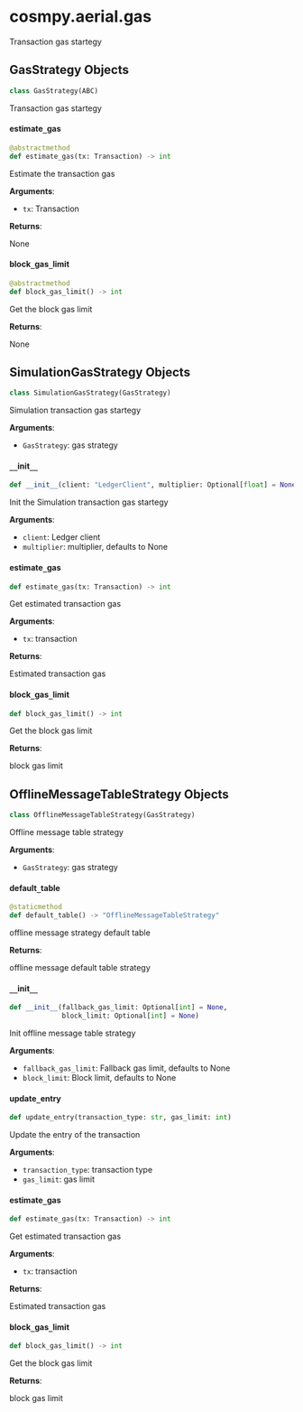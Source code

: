 <a id="cosmpy.aerial.gas"></a>

# cosmpy.aerial.gas

Transaction gas startegy

<a id="cosmpy.aerial.gas.GasStrategy"></a>

## GasStrategy Objects

```python
class GasStrategy(ABC)
```

Transaction gas startegy

<a id="cosmpy.aerial.gas.GasStrategy.estimate_gas"></a>

#### estimate`_`gas

```python
@abstractmethod
def estimate_gas(tx: Transaction) -> int
```

Estimate the transaction gas

**Arguments**:

- `tx`: Transaction

**Returns**:

None

<a id="cosmpy.aerial.gas.GasStrategy.block_gas_limit"></a>

#### block`_`gas`_`limit

```python
@abstractmethod
def block_gas_limit() -> int
```

Get the block gas limit

**Returns**:

None

<a id="cosmpy.aerial.gas.SimulationGasStrategy"></a>

## SimulationGasStrategy Objects

```python
class SimulationGasStrategy(GasStrategy)
```

Simulation transaction gas startegy

**Arguments**:

- `GasStrategy`: gas strategy

<a id="cosmpy.aerial.gas.SimulationGasStrategy.__init__"></a>

#### `__`init`__`

```python
def __init__(client: "LedgerClient", multiplier: Optional[float] = None)
```

Init the Simulation transaction gas startegy

**Arguments**:

- `client`: Ledger client
- `multiplier`: multiplier, defaults to None

<a id="cosmpy.aerial.gas.SimulationGasStrategy.estimate_gas"></a>

#### estimate`_`gas

```python
def estimate_gas(tx: Transaction) -> int
```

Get estimated transaction gas

**Arguments**:

- `tx`: transaction

**Returns**:

Estimated transaction gas

<a id="cosmpy.aerial.gas.SimulationGasStrategy.block_gas_limit"></a>

#### block`_`gas`_`limit

```python
def block_gas_limit() -> int
```

Get the block gas limit

**Returns**:

block gas limit

<a id="cosmpy.aerial.gas.OfflineMessageTableStrategy"></a>

## OfflineMessageTableStrategy Objects

```python
class OfflineMessageTableStrategy(GasStrategy)
```

Offline message table strategy

**Arguments**:

- `GasStrategy`: gas strategy

<a id="cosmpy.aerial.gas.OfflineMessageTableStrategy.default_table"></a>

#### default`_`table

```python
@staticmethod
def default_table() -> "OfflineMessageTableStrategy"
```

offline message strategy default table

**Returns**:

offline message default table strategy

<a id="cosmpy.aerial.gas.OfflineMessageTableStrategy.__init__"></a>

#### `__`init`__`

```python
def __init__(fallback_gas_limit: Optional[int] = None,
             block_limit: Optional[int] = None)
```

Init offline message table strategy

**Arguments**:

- `fallback_gas_limit`: Fallback gas limit, defaults to None
- `block_limit`: Block limit, defaults to None

<a id="cosmpy.aerial.gas.OfflineMessageTableStrategy.update_entry"></a>

#### update`_`entry

```python
def update_entry(transaction_type: str, gas_limit: int)
```

Update the entry of the transaction

**Arguments**:

- `transaction_type`: transaction type
- `gas_limit`: gas limit

<a id="cosmpy.aerial.gas.OfflineMessageTableStrategy.estimate_gas"></a>

#### estimate`_`gas

```python
def estimate_gas(tx: Transaction) -> int
```

Get estimated transaction gas

**Arguments**:

- `tx`: transaction

**Returns**:

Estimated transaction gas

<a id="cosmpy.aerial.gas.OfflineMessageTableStrategy.block_gas_limit"></a>

#### block`_`gas`_`limit

```python
def block_gas_limit() -> int
```

Get the block gas limit

**Returns**:

block gas limit

